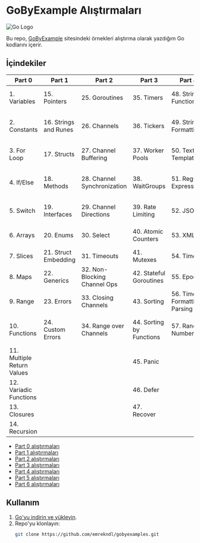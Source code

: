 # GoByExample Alıştırmaları

![Go Logo](https://skillicons.dev/icons?i=go&theme=dark)

Bu repo, [GoByExample](https://gobyexample.com/) sitesindeki örnekleri alıştırma olarak yazdığım Go kodlarını içerir.

## İçindekiler

| Part 0                         | Part 1               | Part 2                         | Part 3                          | Part 4                           | Part 5                         | Part 6                              |
|--------------------------------|----------------------|--------------------------------|---------------------------------|----------------------------------|---------------------------------|-------------------------------------|
| 1. Variables                   | 15. Pointers         | 25. Goroutines                 | 35. Timers                      | 48. String Functions             | 58. Number Parsing              | 69. Testing and Benchmarking         |
| 2. Constants                   | 16. Strings and Runes | 26. Channels                | 36. Tickers                     | 49. String Formatting            | 59. URL Parsing                 | 70. Command-Line Arguments           |
| 3. For Loop                    | 17. Structs          | 27. Channel Buffering          | 37. Worker Pools                | 50. Text Templates               | 60. SHA256 Hashes               | 71. Command-Line Flags               |
| 4. If/Else                     | 18. Methods          | 28. Channel Synchronization    | 38. WaitGroups                  | 51. Regular Expressions          | 61. Base64 Encoding             | 72. Command-Line Subcommands         |
| 5. Switch                      | 19. Interfaces       | 29. Channel Directions         | 39. Rate Limiting               | 52. JSON                         | 62. Reading Files               | 73. Environment Variables            |
| 6. Arrays                      | 20. Enums            | 30. Select                     | 40. Atomic Counters             | 53. XML                          | 63. Writing Files               | 74. Logging                          |
| 7. Slices                      | 21. Struct Embedding | 31. Timeouts                   | 41. Mutexes                     | 54. Time                         | 64. Line Filters                | 75. HTTP Client                      |
| 8. Maps                        | 22. Generics         | 32. Non-Blocking Channel Ops   | 42. Stateful Goroutines         | 55. Epoch                        | 65. File Paths                  | 76. HTTP Server                      |
| 9. Range                       | 23. Errors           | 33. Closing Channels           | 43. Sorting                     | 56. Time Formatting / Parsing    | 66. Directories                 | 77. Context                          |
| 10. Functions                  | 24. Custom Errors    | 34. Range over Channels        | 44. Sorting by Functions        | 57. Random Numbers               | 67. Temporary Files and Directories | 78. Spawning Processes               |
| 11. Multiple Return Values     |                      |                                | 45. Panic                       |                                  | 68. Embed Directive             | 79. Exec'ing Processes               |
| 12. Variadic Functions         |                      |                                | 46. Defer                       |                                  |                                 | 80. Signals                          |
| 13. Closures                   |                      |                                | 47. Recover                     |                                  |                                 | 81. Exit                             |
| 14. Recursion                  |                      |                                |                                 |                                  |                                 |                                     |

- [Part 0 alıştırmaları](part0/tutor_0.go)
- [Part 1 alıştırmaları](part1/tutor_1.go)
- [Part 2 alıştırmaları](part2/tutor_2.go)
- [Part 3 alıştırmaları](part3/tutor_3.go)
- [Part 4 alıştırmaları](part4/tutor_4.go)
- [Part 5 alıştırmaları](part5/tutor_5.go)
- [Part 6 alıştırmaları](part6/tutor_6.go)

## Kullanım


1. [Go'yu indirin ve yükleyin](https://golang.org/dl/).
2. Repo'yu klonlayın:
   ```sh
   git clone https://github.com/emrekndl/gobyexamples.git

